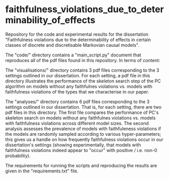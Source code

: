 # faithfulness_violations_due_to_determinability_of_effects
Repository for the code and experimental results for the dissertation "Faithfulness violations due to the determinability of effects in certain classes of discrete and discretisable Markovian causal models".

The "code/" directory contains a "main_script.py" document that reproduces all of the pdf files found in this repository. In terms of content:

The "visualisations/" directory contains 3 pdf files corresponding to the 3 settings outlined in our dissertation. For each setting, a pdf file in this directory illustrates the performance 
of the skeleton search step of the PC algorithm on models without any faithfulnes violations vs. models with faithfulness violations of the types that we characterise in our paper. 

The "analyses/" directory contains 6 pdf files corresponding to the 3 settings outlined in our dissertation. That is, for each setting, there are two pdf files in this directory. The first file compares the performance of PC's skeleton search on models without any faithfulnes violations vs. models with faithfulness violations across different model sizes. The second analysis assesses the prevalence of models with faithfuleness violations if the models are randomly sampled according to various hyper-parameters; this gives us a handle on how frequently faithfulness violations occur in our dissertation's settings (showing experimentally, that models with faithfulness violations indeed appear to "occur" with positive / i.e. non-0 probability). 

The requirements for running the scripts and reproducing the results are given in the "requirements.txt" file. 


